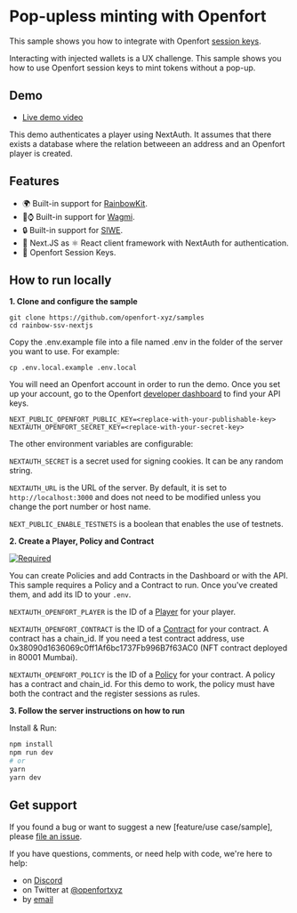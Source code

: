 # Pop-upless minting with Openfort

This sample shows you how to integrate with Openfort [session keys](https://www.openfort.xyz/docs/session-keys).

Interacting with injected wallets is a UX challenge. This sample shows you how to use Openfort session keys to mint tokens without a pop-up.

## Demo
- [Live demo video](https://youtu.be/MmAIi-JXUnM)

This demo authenticates a player using NextAuth. It assumes that there exists a database where the relation betweeen an address and an Openfort player is created.


## Features

- 🌍 Built-in support for [RainbowKit](https://www.rainbowkit.com/).
- 🍎⌚️ Built-in support for [Wagmi](https://wagmi.sh/).
- 🔒 Built-in support for [SIWE](https://login.xyz/).
- 🍨 Next.JS as ⚛️ React client framework with NextAuth for authentication.
- 🏰 Openfort Session Keys.


## How to run locally

**1. Clone and configure the sample**

```
git clone https://github.com/openfort-xyz/samples
cd rainbow-ssv-nextjs
```

Copy the .env.example file into a file named .env in the folder of the server you want to use. For example:

```
cp .env.local.example .env.local
```

You will need an Openfort account in order to run the demo. Once you set up your account, go to the Openfort [developer dashboard](https://dashboard.openfort.xyz/apikeys) to find your API keys.

```
NEXT_PUBLIC_OPENFORT_PUBLIC_KEY=<replace-with-your-publishable-key>
NEXTAUTH_OPENFORT_SECRET_KEY=<replace-with-your-secret-key>
```

The other environment variables are configurable:

`NEXTAUTH_SECRET` is a secret used for signing cookies. It can be any random string.

`NEXTAUTH_URL` is the URL of the server. By default, it is set to `http://localhost:3000` and does not need to be modified unless you change the port number or host name.

`NEXT_PUBLIC_ENABLE_TESTNETS` is a boolean that enables the use of testnets.

**2. Create a Player, Policy and Contract**

[![Required](https://img.shields.io/badge/REQUIRED-TRUE-ORANGE.svg)](https://shields.io/)

You can create Policies and add Contracts in the Dashboard or with the API. This sample requires a Policy and a Contract to run. Once you've created them, and add its ID to your `.env`.

`NEXTAUTH_OPENFORT_PLAYER` is the ID of a [Player](https://www.openfort.xyz/docs/api/players#create-a-player) for your player. 

`NEXTAUTH_OPENFORT_CONTRACT` is the ID of a [Contract](https://www.openfort.xyz/docs/api/contracts#create-a-contract) for your contract. A contract has a chain_id. 
If you need a test contract address, use 0x38090d1636069c0ff1Af6bc1737Fb996B7f63AC0 (NFT contract deployed in 80001 Mumbai).

`NEXTAUTH_OPENFORT_POLICY` is the ID of a [Policy](https://www.openfort.xyz/docs/api/policies#create-a-policy) for your contract. A policy has a contract and chain_id. For this demo to work, the policy must have both the contract and the register sessions as rules.


**3. Follow the server instructions on how to run**

Install & Run:

```bash
npm install
npm run dev
# or
yarn
yarn dev
```


## Get support
If you found a bug or want to suggest a new [feature/use case/sample], please [file an issue](../../../issues).

If you have questions, comments, or need help with code, we're here to help:
- on [Discord](https://discord.com/invite/t7x7hwkJF4)
- on Twitter at [@openfortxyz](https://twitter.com/StripeDev)
- by [email](mailto:support+github@openfort.xyz)
